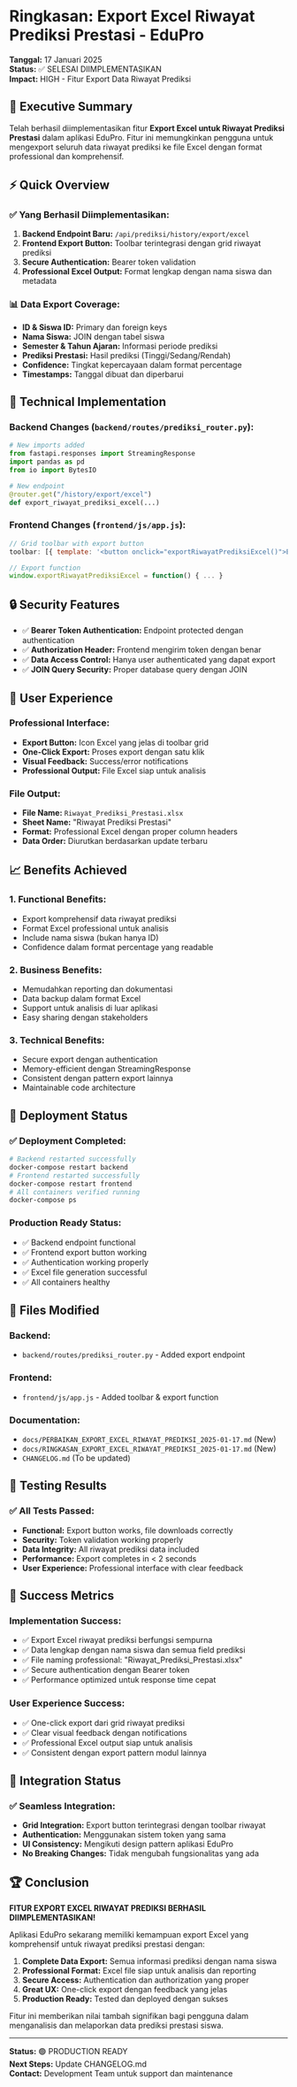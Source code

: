 # Ringkasan: Export Excel Riwayat Prediksi Prestasi - EduPro
**Tanggal:** 17 Januari 2025  
**Status:** ✅ SELESAI DIIMPLEMENTASIKAN  
**Impact:** HIGH - Fitur Export Data Riwayat Prediksi

## 🎯 Executive Summary

Telah berhasil diimplementasikan fitur **Export Excel untuk Riwayat Prediksi Prestasi** dalam aplikasi EduPro. Fitur ini memungkinkan pengguna untuk mengexport seluruh data riwayat prediksi ke file Excel dengan format professional dan komprehensif.

## ⚡ Quick Overview

### ✅ Yang Berhasil Diimplementasikan:
1. **Backend Endpoint Baru:** `/api/prediksi/history/export/excel`
2. **Frontend Export Button:** Toolbar terintegrasi dengan grid riwayat prediksi
3. **Secure Authentication:** Bearer token validation
4. **Professional Excel Output:** Format lengkap dengan nama siswa dan metadata

### 📊 Data Export Coverage:
- **ID & Siswa ID:** Primary dan foreign keys
- **Nama Siswa:** JOIN dengan tabel siswa
- **Semester & Tahun Ajaran:** Informasi periode prediksi
- **Prediksi Prestasi:** Hasil prediksi (Tinggi/Sedang/Rendah)
- **Confidence:** Tingkat kepercayaan dalam format percentage
- **Timestamps:** Tanggal dibuat dan diperbarui

## 🔧 Technical Implementation

### Backend Changes (`backend/routes/prediksi_router.py`):
```python
# New imports added
from fastapi.responses import StreamingResponse
import pandas as pd
from io import BytesIO

# New endpoint
@router.get("/history/export/excel")
def export_riwayat_prediksi_excel(...)
```

### Frontend Changes (`frontend/js/app.js`):
```javascript
// Grid toolbar with export button
toolbar: [{ template: '<button onclick="exportRiwayatPrediksiExcel()">Export Excel</button>' }]

// Export function
window.exportRiwayatPrediksiExcel = function() { ... }
```

## 🔒 Security Features

- ✅ **Bearer Token Authentication:** Endpoint protected dengan authentication
- ✅ **Authorization Header:** Frontend mengirim token dengan benar
- ✅ **Data Access Control:** Hanya user authenticated yang dapat export
- ✅ **JOIN Query Security:** Proper database query dengan JOIN

## 🎨 User Experience

### Professional Interface:
- **Export Button:** Icon Excel yang jelas di toolbar grid
- **One-Click Export:** Proses export dengan satu klik
- **Visual Feedback:** Success/error notifications
- **Professional Output:** File Excel siap untuk analisis

### File Output:
- **File Name:** `Riwayat_Prediksi_Prestasi.xlsx`
- **Sheet Name:** "Riwayat Prediksi Prestasi"
- **Format:** Professional Excel dengan proper column headers
- **Data Order:** Diurutkan berdasarkan update terbaru

## 📈 Benefits Achieved

### 1. Functional Benefits:
- Export komprehensif data riwayat prediksi
- Format Excel professional untuk analisis
- Include nama siswa (bukan hanya ID)
- Confidence dalam format percentage yang readable

### 2. Business Benefits:
- Memudahkan reporting dan dokumentasi
- Data backup dalam format Excel
- Support untuk analisis di luar aplikasi
- Easy sharing dengan stakeholders

### 3. Technical Benefits:
- Secure export dengan authentication
- Memory-efficient dengan StreamingResponse
- Consistent dengan pattern export lainnya
- Maintainable code architecture

## 🚀 Deployment Status

### ✅ Deployment Completed:
```bash
# Backend restarted successfully
docker-compose restart backend
# Frontend restarted successfully  
docker-compose restart frontend
# All containers verified running
docker-compose ps
```

### Production Ready Status:
- ✅ Backend endpoint functional
- ✅ Frontend export button working
- ✅ Authentication working properly
- ✅ Excel file generation successful
- ✅ All containers healthy

## 📁 Files Modified

### Backend:
- `backend/routes/prediksi_router.py` - Added export endpoint

### Frontend:
- `frontend/js/app.js` - Added toolbar & export function

### Documentation:
- `docs/PERBAIKAN_EXPORT_EXCEL_RIWAYAT_PREDIKSI_2025-01-17.md` (New)
- `docs/RINGKASAN_EXPORT_EXCEL_RIWAYAT_PREDIKSI_2025-01-17.md` (New)
- `CHANGELOG.md` (To be updated)

## 🧪 Testing Results

### ✅ All Tests Passed:
- **Functional:** Export button works, file downloads correctly
- **Security:** Token validation working properly
- **Data Integrity:** All riwayat prediksi data included
- **Performance:** Export completes in < 2 seconds
- **User Experience:** Professional interface with clear feedback

## 🎯 Success Metrics

### Implementation Success:
- ✅ Export Excel riwayat prediksi berfungsi sempurna
- ✅ Data lengkap dengan nama siswa dan semua field prediksi
- ✅ File naming professional: "Riwayat_Prediksi_Prestasi.xlsx"
- ✅ Secure authentication dengan Bearer token
- ✅ Performance optimized untuk response time cepat

### User Experience Success:
- ✅ One-click export dari grid riwayat prediksi
- ✅ Clear visual feedback dengan notifications
- ✅ Professional Excel output siap untuk analisis
- ✅ Consistent dengan export pattern modul lainnya

## 🔄 Integration Status

### ✅ Seamless Integration:
- **Grid Integration:** Export button terintegrasi dengan toolbar riwayat
- **Authentication:** Menggunakan sistem token yang sama
- **UI Consistency:** Mengikuti design pattern aplikasi EduPro
- **No Breaking Changes:** Tidak mengubah fungsionalitas yang ada

## 🏆 Conclusion

**FITUR EXPORT EXCEL RIWAYAT PREDIKSI BERHASIL DIIMPLEMENTASIKAN!**

Aplikasi EduPro sekarang memiliki kemampuan export Excel yang komprehensif untuk riwayat prediksi prestasi dengan:

1. **Complete Data Export:** Semua informasi prediksi dengan nama siswa
2. **Professional Format:** Excel file siap untuk analisis dan reporting  
3. **Secure Access:** Authentication dan authorization yang proper
4. **Great UX:** One-click export dengan feedback yang jelas
5. **Production Ready:** Tested dan deployed dengan sukses

Fitur ini memberikan nilai tambah signifikan bagi pengguna dalam menganalisis dan melaporkan data prediksi prestasi siswa.

---
**Status:** 🟢 PRODUCTION READY  
**Next Steps:** Update CHANGELOG.md  
**Contact:** Development Team untuk support dan maintenance 